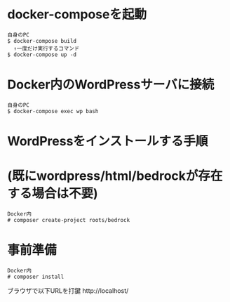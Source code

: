 # docker-composeを起動
```
自身のPC
$ docker-compose build
  ↑一度だけ実行するコマンド
$ docker-compose up -d
```

# Docker内のWordPressサーバに接続
```
自身のPC
$ docker-compose exec wp bash
```

# WordPressをインストールする手順
# (既にwordpress/html/bedrockが存在する場合は不要)
```
Docker内
# composer create-project roots/bedrock
```

# 事前準備
```
Docker内
# composer install
```

ブラウザで以下URLを打鍵
http://localhost/
